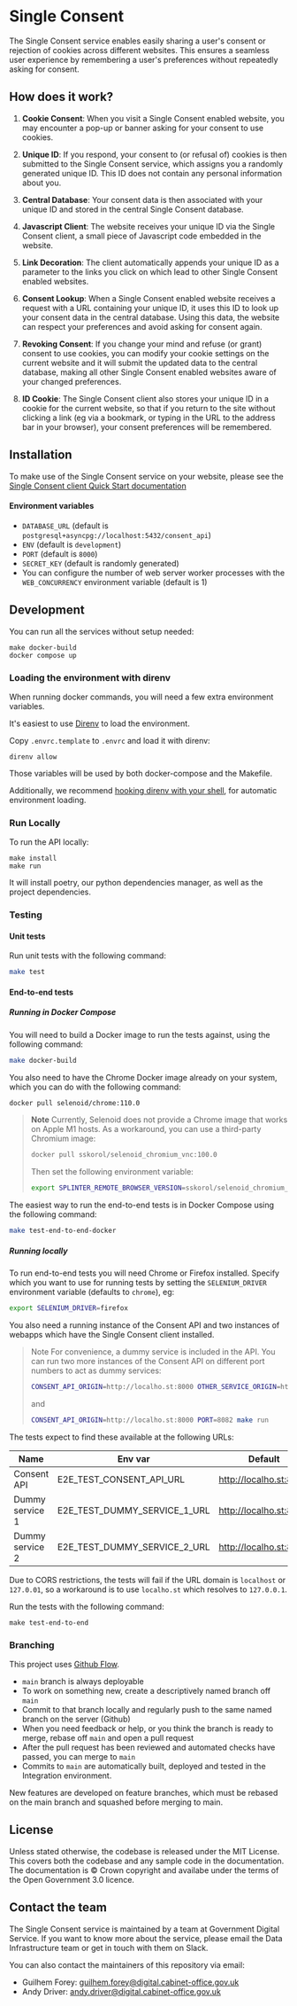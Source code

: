 # Single Consent

The Single Consent service enables easily sharing a user's consent or rejection
of cookies across different websites. This ensures a seamless user experience by
remembering a user's preferences without repeatedly asking for consent.

## How does it work?

1. **Cookie Consent**: When you visit a Single Consent enabled website, you may
   encounter a pop-up or banner asking for your consent to use cookies.

2. **Unique ID**: If you respond, your consent to (or refusal of) cookies is
   then submitted to the Single Consent service, which assigns you a randomly
   generated unique ID. This ID does not contain any personal information about
   you.

3. **Central Database**: Your consent data is then associated with your unique
   ID and stored in the central Single Consent database.

4. **Javascript Client**: The website receives your unique ID via the Single
   Consent client, a small piece of Javascript code embedded in the website.

5. **Link Decoration**: The client automatically appends your
   unique ID as a parameter to the links you click on which lead to other
   Single Consent enabled websites.

6. **Consent Lookup**: When a Single Consent enabled website receives a request
   with a URL containing your unique ID, it uses this ID to look up your consent
   data in the central database. Using this data, the website can respect your
   preferences and avoid asking for consent again.

7. **Revoking Consent**: If you change your mind and refuse (or grant) consent
   to use cookies, you can modify your cookie settings on the current website
   and it will submit the updated data to the central database, making all other
   Single Consent enabled websites aware of your changed preferences.

8. **ID Cookie**: The Single Consent client also stores your unique ID in a
   cookie for the current website, so that if you return to the site without
   clicking a link (eg via a bookmark, or typing in the URL to the address bar
   in your browser), your consent preferences will be remembered.

## Installation

To make use of the Single Consent service on your website, please see the
[Single Consent client Quick Start documentation](client/README.md)

#### Environment variables

- `DATABASE_URL` (default is `postgresql+asyncpg://localhost:5432/consent_api`)
- `ENV` (default is `development`)
- `PORT` (default is `8000`)
- `SECRET_KEY` (default is randomly generated)
- You can configure the number of web server worker processes with the
  `WEB_CONCURRENCY` environment variable (default is 1)

## Development

You can run all the services without setup needed:

```shell
make docker-build
docker compose up
```

### Loading the environment with direnv

When running docker commands, you will need a few extra environment variables.

It's easiest to use [Direnv](https://direnv.net/) to load the environment.

Copy `.envrc.template` to `.envrc` and load it with direnv:

```shell
direnv allow
```

Those variables will be used by both docker-compose and the Makefile.

Additionally, we recommend [hooking direnv with your shell](https://direnv.net/docs/hook.html), for automatic environment loading.

### Run Locally

To run the API locally:

```shell
make install
make run
```

It will install poetry, our python dependencies manager, as well as the project dependencies.

### Testing

#### Unit tests

Run unit tests with the following command:

```sh
make test
```

#### End-to-end tests

##### Running in Docker Compose

You will need to build a Docker image to run the tests against, using the
following command:

```sh
make docker-build
```

You also need to have the Chrome Docker image already on your system, which you
can do with the following command:

```sh
docker pull selenoid/chrome:110.0
```

> **Note**
> Currently, Selenoid does not provide a Chrome image that works on Apple M1 hosts. As a
> workaround, you can use a third-party Chromium image:
>
> ```sh
> docker pull sskorol/selenoid_chromium_vnc:100.0
> ```
>
> Then set the following environment variable:
>
> ```sh
> export SPLINTER_REMOTE_BROWSER_VERSION=sskorol/selenoid_chromium_vnc:100.0
> ```

The easiest way to run the end-to-end tests is in Docker Compose using the following
command:

```sh
make test-end-to-end-docker
```

##### Running locally

To run end-to-end tests you will need Chrome or Firefox installed. Specify which you
want to use for running tests by setting the `SELENIUM_DRIVER` environment variable
(defaults to `chrome`), eg:

```sh
export SELENIUM_DRIVER=firefox
```

You also need a running instance of the Consent API and two instances of webapps
which have the Single Consent client installed.

> Note
> For convenience, a dummy service is included in the API.
> You can run two more instances of the Consent API on different port numbers to
> act as dummy services:
>
> ```sh
> CONSENT_API_ORIGIN=http://localho.st:8000 OTHER_SERVICE_ORIGIN=http://localho.st:8082 PORT=8081 make run
> ```
>
> and
>
> ```sh
> CONSENT_API_ORIGIN=http://localho.st:8000 PORT=8082 make run
> ```

The tests expect to find these available at the following URLs:

| Name            | Env var                      | Default                |
| --------------- | ---------------------------- | ---------------------- |
| Consent API     | E2E_TEST_CONSENT_API_URL     | http://localho.st:8000 |
| Dummy service 1 | E2E_TEST_DUMMY_SERVICE_1_URL | http://localho.st:8080 |
| Dummy service 2 | E2E_TEST_DUMMY_SERVICE_2_URL | http://localho.st:8081 |

Due to CORS restrictions, the tests will fail if the URL domain is `localhost` or
`127.0.01`, so a workaround is to use `localho.st` which resolves to `127.0.0.1`.

Run the tests with the following command:

```
make test-end-to-end
```

### Branching

This project uses [Github Flow](https://githubflow.github.io/).

- `main` branch is always deployable
- To work on something new, create a descriptively named branch off `main`
- Commit to that branch locally and regularly push to the same named branch on the
  server (Github)
- When you need feedback or help, or you think the branch is ready to merge, rebase off
  `main` and open a pull request
- After the pull request has been reviewed and automated checks have passed, you can
  merge to `main`
- Commits to `main` are automatically built, deployed and tested in the Integration
  environment.

New features are developed on feature branches, which must be rebased on the main branch
and squashed before merging to main.

## License

Unless stated otherwise, the codebase is released under the MIT License. This covers
both the codebase and any sample code in the documentation. The documentation is &copy;
Crown copyright and availabe under the terms of the Open Government 3.0 licence.

## Contact the team

The Single Consent service is maintained by a team at Government Digital
Service. If you want to know more about the service, please email the Data
Infrastructure team or get in touch with them on Slack.

You can also contact the maintainers of this repository via email:

- Guilhem Forey: guilhem.forey@digital.cabinet-office.gov.uk
- Andy Driver: andy.driver@digital.cabinet-office.gov.uk
